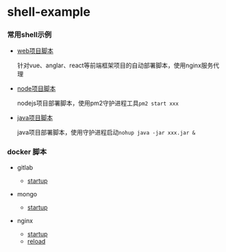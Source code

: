 # shell-example
### 常用shell示例


+ [web项目脚本](./web-pro-script.sh)

    针对vue、anglar、react等前端框架项目的自动部署脚本，使用nginx服务代理
    
+ [node项目脚本](./node-pro-script.sh)

    nodejs项目部署脚本，使用pm2守护进程工具`pm2 start xxx`

+ [java项目脚本](./java-pro-script.sh)
    
    java项目部署脚本，使用守护进程启动`nohup java -jar xxx.jar &`
### docker 脚本

+ gitlab
    + [startup](./docker/gitlab/startup.sh)

+ mongo
    + [startup](./docker/mongo/startup.sh)

+ nginx

    + [startup](./docker/nginx/startup.sh)
    + [reload](./docker/nginx/reload.sh)
